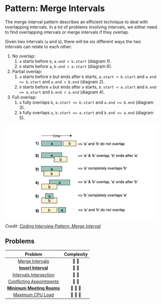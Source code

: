 # Pattern: Merge Intervals

The merge interval pattern describes an efficient technique to deal with overlapping intervals. In a lot of problems involving intervals, we either need to find overlapping intervals or merge intervals if they overlap.

Given two intervals (`a` and `b`), there will be six different ways the two intervals can relate to each other:

1. No overlap:
   1. `a` starts before `b`, `a.end < b.start` (diagram 1).
   2. `b` starts before `a`, `b.end < a.start` (diagram 6).
2. Partial overlap:
   1. `a` starts before `b` but ends after `b` starts, `a.start < b.start` and `a.end >= b.start` and `a.end < b.end` (diagram 2).
   2. `b` starts before `a` but ends after `a` starts, `b.start < a.start` and `b.end >= a.start` and `b.end < a.end` (diagram 4).
3. Full overlap:
   1. `a` fully overlaps `b`, `a.start <= b.start` and `a.end >= b.end` (diagram 3).
   2. `b` fully overlaps `a`, `b.start <= a.start` and `b.end >= a.end` (diagram 5).

![Pattern: Merge Intervals](../images/pattern-merge-intervals.png)

_Credit: [Coding Interview Pattern: Merge Interval](https://medium.com/codex/grokking-the-coding-interview-pattern-merge-interval-6e6b1e9e038c)_

## Problems

|                           Problem                            |       Complexity        |
| :----------------------------------------------------------: | :---------------------: |
|          [Merge Intervals](./01-merge-intervals.md)          |     :star2: :star2:     |
|        **[Insert Interval](./02-insert-interval.md)**        |     :star2: :star2:     |
|   [Intervals Intersection](./03-intervals-intersection.md)   |     :star2: :star2:     |
| [Conflicting Appointments](./04-conflicting-appointments.md) |     :star2: :star2:     |
|  **[Minimum Meeting Rooms](./05-minimum-meeting-rooms.md)**  | :star2: :star2: :star2: |
|         [Maximum CPU Load](./06-maximum-cpu-load.md)         | :star2: :star2: :star2: |
